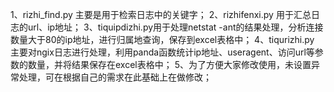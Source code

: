 1、rizhi_find.py  主要是用于检索日志中的关键字；
2、rizhifenxi.py 用于汇总日志的url、ip地址；
3、tiquipdizhi.py用于处理netstat -ant的结果处理，分析连接数量大于80的ip地址，进行归属地查询，保存到excel表格中；
4、tiqurizhi.py 主要对ngix日志进行处理，利用panda函数统计ip地址、useragent、访问url等参数的数量，并将结果保存在excel表格中；
5、为了方便大家修改使用，未设置异常处理，可在根据自己的需求在此基础上在做修改；

